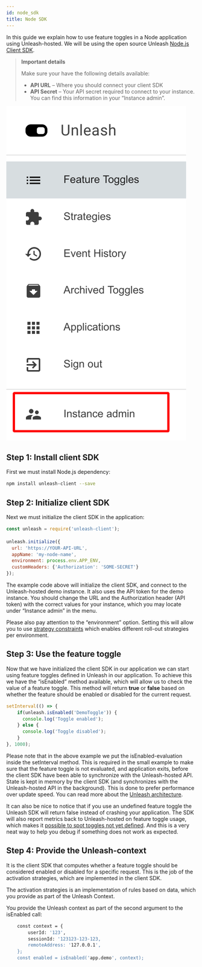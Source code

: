 ```yaml
---
id: node_sdk
title: Node SDK
---
```


In this guide we explain how to use feature toggles in a Node application using Unleash-hosted. We will be using the open source Unleash [Node.js Client SDK](https://github.com/Unleash/unleash-client-node).

> **Important details**
>
>Make sure your have the following details available:
>
>- **API URL** – Where you should connect your client SDK
>- **API Secret** – Your API secret required to connect to your instance. 
>You can find this information in your “Instance admin”. 

![Instance Admin](../assets/instance_admin_sdk.png)

## Step 1: Install client SDK

First we must install Node.js dependency:

```sh
npm install unleash-client --save
```

## Step 2: Initialize client SDK

Next we must initialize the client SDK in the application:

```js
const unleash = require('unleash-client');
    
unleash.initialize({
  url: 'https://YOUR-API-URL',
  appName: 'my-node-name',
  environment: process.env.APP_ENV,
  customHeaders: {'Authorization': 'SOME-SECRET'}
});
```

The example code above will initialize the client SDK, and connect to the Unleash-hosted demo instance. It also uses the API token for the demo instance. You should change the URL and the Authorization header (API token) with the correct values for your instance, which you may locate under “Instance admin” in the menu.

Please also pay attention to the “environment” option. Setting this will allow you to use [strategy constraints](../user_guide/strategy-constraints) which enables different roll-out strategies per environment. 

 

## Step 3: Use the feature toggle

Now that we have initialized the client SDK in our application we can start using feature toggles defined in Unleash in our application. To achieve this we have the “isEnabled” method available, which will allow us to check the value of a feature toggle. This method will return **true** or **false** based on whether the feature should be enabled or disabled for the current request. 

```js
setInterval(() => {
    if(unleash.isEnabled('DemoToggle')) {
      console.log('Toggle enabled');
    } else {
      console.log('Toggle disabled');
    }
}, 1000);
```

Please note that in the above example we put the isEnabled-evaluation inside the setInterval method. This is required in the small example to make sure that the feature toggle is not evaluated, and application exits, before the client SDK have been able to synchronize with the Unleash-hosted API. State is kept in memory by the client SDK (and synchronizes with the Unleash-hosted API in the background). This is done to prefer performance over update speed. You can read more about the [Unleash architecture](https://www.unleash-hosted.com/articles/our-unique-architecture).

It can also be nice to notice that if you use an undefined feature toggle the Unleash SDK will return false instead of crashing your application. The SDK will also report metrics back to Unleash-hosted on feature toggle usage, which makes it [possible to spot toggles not yet defined](../user_guide/discover-unknown-toggles). And this is a very neat way to help you debug if something does not work as expected.

## Step 4: Provide the Unleash-context

It is the client SDK that computes whether a feature toggle should be considered enabled or disabled for a specific request. This is the job of the activation strategies, which are implemented in the client SDK.

The activation strategies is an implementation of rules based on data, which you provide as part of the Unleash Context.

You provide the Unleash context as part of the second argument to the isEnabled call:

```sh
    const context = {
        userId: '123',
        sessionId: '123123-123-123,
        remoteAddress: '127.0.0.1',
    };
    const enabled = isEnabled('app.demo', context);
```
